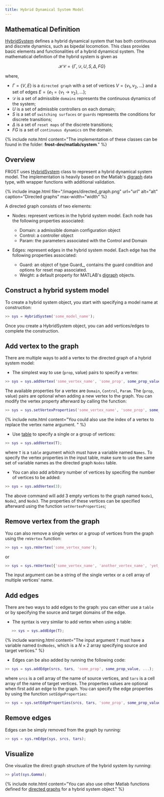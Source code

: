 ```yaml
---
title: Hybrid Dynamical System Model
---
```


Mathematical Definition
-----------------------




[HybridSystem](/html/classHybridSystem.html) defines a hybrid dynamical system that has both continuous and
discrete dynamics, such as bipedal locomotion. This class provides basic
elements and functionalities of a hybrid dynamicsl system. The mathematical
definition of the hybrid system is given as

$$
   \mathscr{HC} = \{\Gamma, \mathcal{D}, U, S, \Delta, FG\}
$$

where,

- $\Gamma=\{V,E\}$ is a `directed graph` with a set of vertices $V=\{v_1, v_2,
  \dots\}$ and a set of edges $E=\{e_1 = \{v_1 \to v_2\},\dots\}$;
- $\mathcal{D}$ is a set of admissible `domains` represents the continuous
  dynamics of the system;
- $U$ is a set of admissble controllers on each domain;
- $S$ is a set of `switching surfaces` or `guards` represents the conditions for
  discrete transitions;
- $\Delta$ is a set of `reset maps` of the discrete transitions;
- $FG$ is a set of `continuous dynamics` on the domain.

{% include note.html content="The implementation of these classes can be found in the folder: **frost-dev/matlab/system**." %}

Overview
--------


FROST uses [HybridSystem](/html/classHybridSystem.html) class to represent a
hybrid dynamical system model. The implementation is heavily based on the
Matlab's [digraph](https://www.mathworks.com/help/matlab/ref/digraph.html) data
type, with wrapper functions with additional validation.

{% include image.html file="/images/directed_graph.png" url="url" alt="alt"
caption="Directed graphs" max-width="width" %}

A directed graph consists of two elements:

- Nodes: represent vertices in the hybrid system model. Each node has the
  following properties associated:

  - Domain: a admissible domain configuration object
  - Control: a controller object
  - Param: the parameters associated with the Control and Domain

- Edges: represent edges in the hybrid system model. Each edge has the following
  properties associated:

  - Guard: an object of type Guard_, contains the guard condition and options
    for reset map associated.
  - Weight: a default property for
    MATLAB's [digraph](https://www.mathworks.com/help/matlab/ref/digraph.html)
    objects.
    

Construct a hybrid system model
-------------------------------

To create a hybrid system object, you start with specifying a model name at construction: 

``` matlab
>> sys = HybridSystem('some_model_name');
```

Once you create a HybridSystem object, you can add vertices/edges to complete the construction.

Add vertex to the graph
-----------------------

There are multiple ways to add a vertex to the directed graph of a hybrid system model:

- The simplest way to use (`prop`, value) pairs to specify a vertex:

``` matlab
>> sys = sys.addVertex('some_vertex_name', 'some_prop', some_prop_value, ...);
```

The available properties for a vertex are `Domain`, `Control`, `Param`. The
(`prop`, value) pairs are optional when adding a new vertex to the graph. You
can modify the vertex property afterward by calling the function:

``` matlab
>> sys = sys.setVertexProperties('some_vertex_name', 'some_prop', some_prop_value, ```.)
```

{% include note.html content="You could also use the index of a vertex to
replace the vertex name argument. " %}


- Use [table](https://www.mathworks.com/help/matlab/tables.html) to specify a
  single or a group of vertices:

``` matlab
>> sys = sys.addVertex(T);
```

where ``T`` is a `table` argument which must have a variable named ``Names``. To
specify the vertex properties in the input table, make sure to use the same set
of variable names as the directed graph `Nodes` table.

- You can also add arbitrary number of vertices by specifing the number of
  vertices to be added:

``` matlab
>> sys = sys.addVertex(3);
```

The above command will add 3 empty vertices to the graph named `Node1`, `Node2`,
and `Node3`. The properties of these vertices can be specified afterward using
the function ``setVertexProperties``;

Remove vertex from the graph
----------------------------

You can also remove a single vertex or a group of vertices from the graph using
the `rmVertex` function:

``` matlab
>> sys = sys.rmVertex('some_vertex_name');
```

or 

``` matlab
>> sys = sys.rmVertex({'some_vertex_name', 'another_vertex_name', 'yet_another_vertex_name'});
```

The input argument can be a string of the single vertex or a cell array of
multiple vertices' name.

Add edges
---------

There are two ways to add edges to the graph: you can either use a `table` or by
specifying the source and target domains of the edge.

- The syntax is very similar to add vertex when using a table:

``` matlab
   >> sys = sys.addEdge(T);
```
   
{% include warning.html content="The input argument `T` must have a variable
named `EndNodes`, which is a $N \times 2$ array specifying source and target
vertices." %}


- Edges can be also added by running the following code:

``` matlab
>> sys = sys.addEdge(srcs, tars, 'some_prop', some_prop_value, ...);
```

where `srcs` is a cell array of the name of source vertices, and `tars` is a
cell array of the name of target vertices. The properties values are optional
when first add an edge to the graph. You can specify the edge properties by
using the function `setEdgeProperties`:

``` matlab
>> sys = sys.setEdgeProperties(srcs, tars, 'some_prop', some_prop_value, ```.);
```

Remove edges
------------

Edges can be simply removed from the graph by running:

``` matlab
>> sys = sys.rmEdge(sys, srcs, tars);
```

Visualize
---------

One visualize the direct graph structure of the hybrid system by running:

``` matlab
>> plot(sys.Gamma);
```

{% include note.html content="You can also use other Matlab functions defined
for [directed graphs](https://www.mathworks.com/help/matlab/ref/digraph.html)
for a hybrid system object." %}




